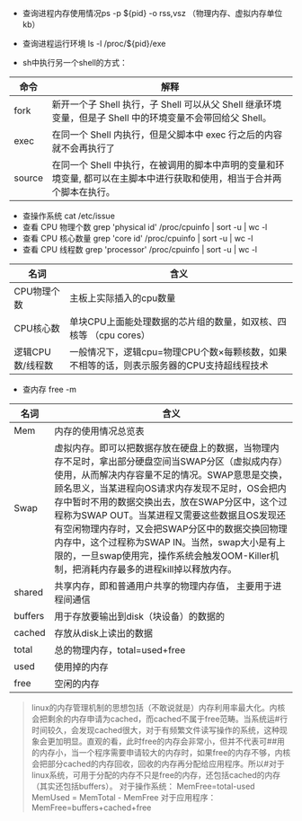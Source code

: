 - 查询进程内存使用情况ps -p ${pid} -o rss,vsz   （物理内存、虚拟内存单位 kb）

- 查询进程运行环境  ls -l /proc/${pid}/exe

- sh中执行另一个shell的方式：

命令 | 解释
--- | ----
fork	| 新开一个子 Shell 执行，子 Shell 可以从父 Shell 继承环境变量，但是子 Shell 中的环境变量不会带回给父 Shell。
exec |	在同一个 Shell 内执行，但是父脚本中 exec 行之后的内容就不会再执行了
source	| 在同一个 Shell 中执行，在被调用的脚本中声明的变量和环境变量, 都可以在主脚本中进行获取和使用，相当于合并两个脚本在执行。

- 查操作系统 cat /etc/issue
- 查看 CPU 物理个数 grep 'physical id' /proc/cpuinfo | sort -u | wc -l
- 查看 CPU 核心数量 grep 'core id' /proc/cpuinfo | sort -u | wc -l
- 查看 CPU 线程数 grep 'processor' /proc/cpuinfo | sort -u | wc -l

名词 | 含义
------ | ------
CPU物理个数	| 主板上实际插入的cpu数量
CPU核心数   |	单块CPU上面能处理数据的芯片组的数量，如双核、四核等 （cpu cores）
逻辑CPU数/线程数 |	一般情况下，逻辑cpu=物理CPU个数×每颗核数，如果不相等的话，则表示服务器的CPU支持超线程技术

- 查内存 free -m 

名词|	含义
---|---
Mem|	内存的使用情况总览表
Swap|	虚拟内存。即可以把数据存放在硬盘上的数据，当物理内存不足时，拿出部分硬盘空间当SWAP分区（虚拟成内存）使用，从而解决内存容量不足的情况。SWAP意思是交换，顾名思义，当某进程向OS请求内存发现不足时，OS会把内存中暂时不用的数据交换出去，放在SWAP分区中，这个过程称为SWAP OUT。当某进程又需要这些数据且OS发现还有空闲物理内存时，又会把SWAP分区中的数据交换回物理内存中，这个过程称为SWAP IN。当然，swap大小是有上限的，一旦swap使用完，操作系统会触发OOM-Killer机制，把消耗内存最多的进程kill掉以释放内存。
shared |	共享内存，即和普通用户共享的物理内存值， 主要用于进程间通信
buffers |	用于存放要输出到disk（块设备）的数据的
cached |	存放从disk上读出的数据
total |	总的物理内存，total=used+free
used	| 使用掉的内存
free	| 空闲的内存

> linux的内存管理机制的思想包括（不敢说就是）内存利用率最大化。内核会把剩余的内存申请为cached，而cached不属于free范畴。当系统运#行时间较久，会发现cached很大，对于有频繁文件读写操作的系统，这种现象会更加明显。直观的看，此时free的内存会非常小，但并不代表可##用的内存小，当一个程序需要申请较大的内存时，如果free的内存不够，内核会把部分cached的内存回收，回收的内存再分配给应用程序。所以#对于linux系统，可用于分配的内存不只是free的内存，还包括cached的内存（其实还包括buffers）。
对于操作系统：
MemFree=total-used
MemUsed  = MemTotal - MemFree
对于应用程序：
MemFree=buffers+cached+free



  
